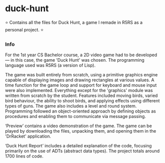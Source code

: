  # duck-hunt
⭐️ Contains all the files for Duck Hunt, a game I remade in R5RS as a personal project. ⭐️

### Info
For the 1st year CS Bachelor course, a 2D video game had to be developed — in this case, the game 'Duck Hunt' was chosen. The programming language used was R5RS (a version of Lisp).

The game was built entirely from scratch, using a primitive graphics engine capable of displaying images and drawing rectangles at various values. A time function for the game loop and support for keyboard and mouse input were also implemented. Everything except for the 'graphics' module was written from scratch by the student. Features included moving birds, varied bird behaviour, the ability to shoot birds, and applying effects using different types of guns. The game also includes a level and round system. Programming followed an object-oriented approach by defining objects as procedures and enabling them to communicate via message passing.

‘Preview’ contains a video demonstration of the game. The game can be played by downloading the files, unpacking them, and opening them in the 'DrRacket' application.

‘Duck Hunt Report’ includes a detailed explanation of the code, focusing primarily on the use of ADTs (abstract data types). The project totals around 1700 lines of code.

